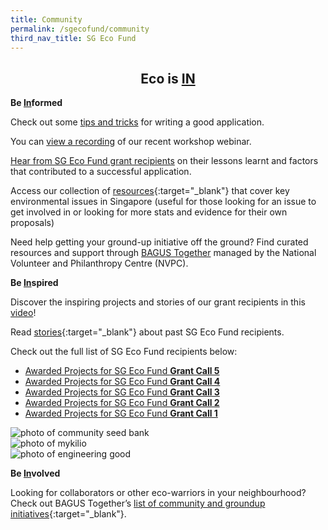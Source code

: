 ```yaml
---
title: Community
permalink: /sgecofund/community
third_nav_title: SG Eco Fund
---
```


 <center><h2>Eco is <b><u>IN</u></b></h2></center>

<p><b>Be <u>In</u>formed</b></p>

Check out some <a href="/resources/SG Eco Fund GC3 briefing deck 2022.pdf">tips and tricks</a> for writing a good application.

You can <a href="https://www.youtube.com/watch?v=ousYLD2ehVg">view a recording</a> of our recent workshop webinar. 

<a href="https://www.youtube.com/watch?v=Vd5HCvYFPAg">Hear from SG Eco Fund grant recipients</a> on their lessons learnt and factors that contributed to a successful application.

Access our collection of [resources](/resources/){:target="_blank"} that cover key environmental issues in Singapore (useful for those looking for an issue to get involved in or looking for more stats and evidence for their own proposals)

Need help getting your ground-up initiative off the ground? Find curated resources and support through <a href="https://www.groundupcentral.sg" target="_blank">BAGUS Together</a> managed by the National Volunteer and Philanthropy Centre (NVPC).

<!--View the [slides](/resources/SG-Eco-Fund-workshop-slides.pdf){:target="_blank"} presented at our workshop.

View the [list of projects](/resources/awarded-projects.pdf){:target="_blank"} that were awarded in the first grant call back in May 2021.

Watch this recording of the SG Eco Fund Workshop to learn tips on crafting a good proposal:

<iframe title="SG Eco Fund Workshop" width="560" height="315" src="https://www.youtube.com/embed/ld5pez-3b2g" title="YouTube video player" frameborder="0" allow="accelerometer; clipboard-write; encrypted-media; gyroscope; picture-in-picture" allowfullscreen></iframe>

View the SG Eco Fund [Press Release]() -->

<b>Be <u>In</u>spired</b>

Discover the inspiring projects and stories of our grant recipients in this <a href="https://youtu.be/RkG6-H4gZ_4?si=XqdAOt2K8A9oJHvm">video</a>!

Read [stories](https://medium.com/greenplan/tagged/sg-eco-fund){:target="_blank"} about past SG Eco Fund recipients.

Check out the full list of SG Eco Fund recipients below:  
- [Awarded Projects for SG Eco Fund <b>Grant Call 5</b>](/files/sgecofund/SGEF-GC5.pdf)
- [Awarded Projects for SG Eco Fund <b>Grant Call 4</b>](/files/sgecofund/SGEF-GC4.pdf)
- [Awarded Projects for SG Eco Fund <b>Grant Call 3</b>](/files/sgecofund/SGEF-GC3.pdf)
- [Awarded Projects for SG Eco Fund <b>Grant Call 2</b>](/files/sgecofund/SGEF-GC2.pdf)  
- [Awarded Projects for SG Eco Fund <b>Grant Call 1</b>](/files/sgecofund/SGEF-GC1.pdf)  

<img src="/files/sgecofund/sgeco-community-seed-bank.jpeg" alt="photo of community seed bank"><br>
<img src="/files/sgecofund/sgeco-mykilio.jpeg" alt="photo of mykilio"><br>
<img src="/files/sgecofund/sgeco-engineering-good.jpg" alt="photo of engineering good">

<b>Be <u>In</u>volved</b>
 
Looking for collaborators or other eco-warriors in your neighbourhood? Check out BAGUS Together’s [list of community and groundup initiatives](https://www.groundupcentral.sg/collaborate){:target="_blank"}.
 
